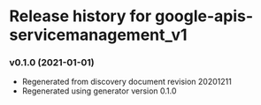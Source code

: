 # Release history for google-apis-servicemanagement_v1

### v0.1.0 (2021-01-01)

* Regenerated from discovery document revision 20201211
* Regenerated using generator version 0.1.0

